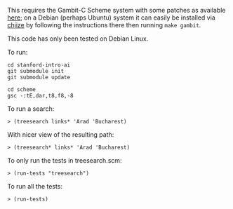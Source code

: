 This requires the Gambit-C Scheme system with some patches as
available [here](https://github.com/pflanze/gambc.git); on a Debian
(perhaps Ubuntu) system it can easily be installed via
[chjize](https://github.com/pflanze/chjize) by following the
instructions there then running `make gambit`.

This code has only been tested on Debian Linux.

To run:

    cd stanford-intro-ai
    git submodule init
    git submodule update

    cd scheme
    gsc -:tE,dar,t8,f8,-8

To run a search:

    > (treesearch links* 'Arad 'Bucharest)

With nicer view of the resulting path:

    > (treesearch* links* 'Arad 'Bucharest)

To only run the tests in treesearch.scm:

    > (run-tests "treesearch")

To run all the tests:

    > (run-tests)

